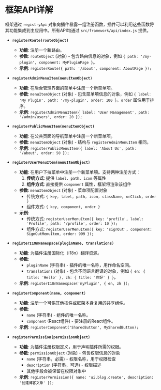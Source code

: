 # 框架API详解

框架通过 `registryApi` 对象向插件暴露一组注册函数，插件可以利用这些函数将其功能集成到主应用中。所有API均通过 `src/framework/api/index.js` 提供。

*   **`registerRoute(routeObject)`**
    *   **功能**: 注册一个新路由。
    *   **参数**: `routeObject` (对象) - 包含路由信息的对象，例如 `{ path: '/my-plugin', component: MyPluginPage }`。
    *   **示例**: `registerRoute({ path: '/about', component: AboutPage });`

*   **`registerAdminMenuItem(menuItemObject)`**
    *   **功能**: 在后台管理界面的菜单中注册一个新菜单项。
    *   **参数**: `menuItemObject` (对象) - 包含菜单项信息的对象，例如 `{ label: 'My Plugin', path: '/my-plugin', order: 100 }`。`order` 属性用于排序。
    *   **示例**: `registerAdminMenuItem({ label: 'User Management', path: '/admin/users', order: 20 });`

*   **`registerPublicMenuItem(menuItemObject)`**
    *   **功能**: 在公共页面的导航菜单中注册一个新菜单项。
    *   **参数**: `menuItemObject` (对象) - 结构与 `registerAdminMenuItem` 相同。
    *   **示例**: `registerPublicMenuItem({ label: 'About Us', path: '/about', order: 50 });`

*   **`registerUserMenuItem(menuItemObject)`**
    *   **功能**: 在用户下拉菜单中注册一个新菜单项。支持两种注册方式：
        1. **传统方式**: 提供 `label`、`path`、`icon` 等属性
        2. **组件方式**: 直接提供 `component` 属性，框架将渲染该组件
    *   **参数**: `menuItemObject` (对象) - 菜单项配置对象
        *   传统方式: `{ key, label, path, icon, className, onClick, order }`
        *   组件方式: `{ key, component, order }`
    *   **示例**: 
        *   传统方式: `registerUserMenuItem({ key: 'profile', label: 'Profile', path: '/profile', order: 10 });`
        *   组件方式: `registerUserMenuItem({ key: 'signOut', component: SignOutMenuItem, order: 999 });`

*   **`registerI18nNamespace(pluginName, translations)`**
    *   **功能**: 为插件注册国际化（i18n）翻译资源。
    *   **参数**:
        *   `pluginName` (字符串) - 插件的唯一名称，用作命名空间。
        *   `translations` (对象) - 包含不同语言翻译的对象，例如 `{ en: { title: 'Hello' }, zh: { title: '你好' } }`。
    *   **示例**: `registerI18nNamespace('myPlugin', { en, zh });`

*   **`registerComponent(name, component)`**
    *   **功能**: 注册一个可供其他插件或框架本身复用的共享组件。
    *   **参数**:
        *   `name` (字符串) - 组件的唯一名称。
        *   `component` (React组件) - 要注册的React组件。
    *   **示例**: `registerComponent('SharedButton', MySharedButton);`

*   **`registerPermission(permissionObject)`**
    *   **功能**: 为插件注册权限定义，用于声明插件所需的权限。
    *   **参数**: `permissionObject` (对象) - 包含权限信息的对象
        *   `name` (字符串，必需) - 权限名称，用于权限检查
        *   `description` (字符串，可选) - 权限描述
        *   其他字段会被保留在权限对象中
    *   **示例**: `registerPermission({ name: 'ui.blog.create', description: '创建博客文章' });`